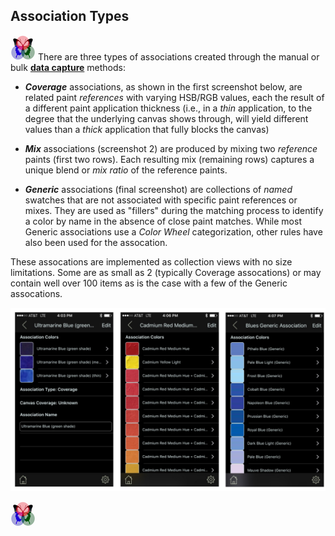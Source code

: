 ## Association Types
 
[![RGButterfly Logo](images/RGButterfly_Logo.png)](https://spineo.github.io/RGButterflyDocs/) There are three types of associations created through the manual or bulk [__data capture__](DataCapture.md) methods:

* ___Coverage___ associations, as shown in the first screenshot below, are related paint _references_ with varying HSB/RGB values, each the result of a different paint application thickness (i.e., in a _thin_ application, to the degree that the underlying canvas shows through, will yield different values than a _thick_ application that fully blocks the canvas)

* ___Mix___ associations (screenshot 2) are produced by mixing two _reference_ paints (first two rows). Each resulting mix (remaining rows) captures a unique blend or _mix ratio_ of the reference paints.

* ___Generic___ associations (final screenshot) are collections of _named_ swatches that are not associated with specific paint references or mixes. They are used as "fillers" during the matching process to identify a color by name in the absence of close paint matches. While most Generic associations use a _Color Wheel_ categorization, other rules have also been used for the assocation.

These assocations are implemented as collection views with no size limitations. Some are as small as 2 (typically Coverage assocations) or may contain well over 100 items as is the case with a few of the Generic assocations.

![Association Types](images/AssociationTypes.jpg)

[![RGButterfly Logo](images/RGButterfly_Logo.png)](https://spineo.github.io/RGButterflyDocs/)
